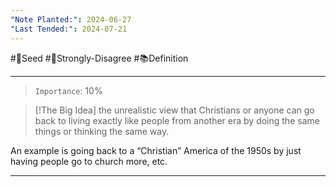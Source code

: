 ```yaml
---
"Note Planted:": 2024-06-27
"Last Tended:": 2024-07-21
---
```

#🌱Seed  #🤢Strongly-Disagree  #📚Definition 
****
> `Importance`: 10%
 
> [!The Big Idea]
> the unrealistic view that Christians or anyone can go back to living exactly like people from another era by doing the same things or thinking the same way.

An example is going back to a “Christian” America of the 1950s by just having people go to church more, etc. 

****
